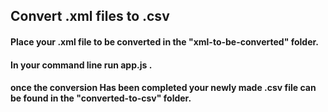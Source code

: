 ## Convert .xml files to .csv

#### Place your .xml file to be converted in the "xml-to-be-converted" folder.

#### In your command line run app.js .

#### once the conversion Has been completed your newly made .csv file can be found in the "converted-to-csv" folder.

